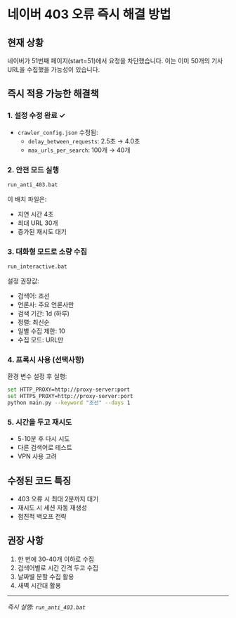 # 네이버 403 오류 즉시 해결 방법

## 현재 상황
네이버가 51번째 페이지(start=51)에서 요청을 차단했습니다. 이는 이미 50개의 기사 URL을 수집했을 가능성이 있습니다.

## 즉시 적용 가능한 해결책

### 1. 설정 수정 완료 ✓
- `crawler_config.json` 수정됨:
  - `delay_between_requests`: 2.5초 → 4.0초
  - `max_urls_per_search`: 100개 → 40개

### 2. 안전 모드 실행
```bash
run_anti_403.bat
```
이 배치 파일은:
- 지연 시간 4초
- 최대 URL 30개
- 증가된 재시도 대기

### 3. 대화형 모드로 소량 수집
```bash
run_interactive.bat
```
설정 권장값:
- 검색어: 조선
- 언론사: 주요 언론사만
- 검색 기간: 1d (하루)
- 정렬: 최신순
- 일별 수집 제한: 10
- 수집 모드: URL만

### 4. 프록시 사용 (선택사항)
환경 변수 설정 후 실행:
```bash
set HTTP_PROXY=http://proxy-server:port
set HTTPS_PROXY=http://proxy-server:port
python main.py --keyword "조선" --days 1
```

### 5. 시간을 두고 재시도
- 5-10분 후 다시 시도
- 다른 검색어로 테스트
- VPN 사용 고려

## 수정된 코드 특징
- 403 오류 시 최대 2분까지 대기
- 재시도 시 세션 자동 재생성
- 점진적 백오프 전략

## 권장 사항
1. 한 번에 30-40개 이하로 수집
2. 검색어별로 시간 간격 두고 수집
3. 날짜별 분할 수집 활용
4. 새벽 시간대 활용

---
*즉시 실행: `run_anti_403.bat`*